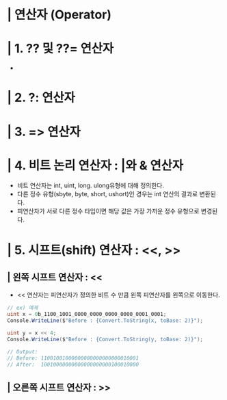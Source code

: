 # | 연산자 (Operator)
# | 1. ?? 및 ??= 연산자
- 

# | 2. ?: 연산자 

# | 3. => 연산자 


# | 4. 비트 논리 연산자 : |와 & 연산자
- 비트 연산자는 int, uint, long. ulong유형에 대해 정의한다.
- 다른 정수 유형(sbyte, byte, short, ushort)인 경우는 int 연산의 결과로 변환된다. 
- 피연산자가 서로 다른 정수 타입이면 해당 값은 가장 가까운 정수 유형으로 변경된다.

# | 5. 시프트(shift) 연산자 : <<, >>
## | 왼쪽 시프트 연산자 : <<
- << 연산자는 피연산자가 정의한 비트 수 만큼 왼쪽 피연산자를 왼쪽으로 이동한다. 
```cs
// ex) 예제
uint x = 0b_1100_1001_0000_0000_0000_0000_0001_0001;
Console.WriteLine($"Before : {Convert.ToString(x, toBase: 2)}");

uint y = x << 4;
Console.WriteLine($"Before : {Convert.ToString(y, toBase: 2)}");

// Output:
// Before: 11001001000000000000000000010001
// After:  10010000000000000000000100010000
```

## | 오른쪽 시프트 연산자 : >> 